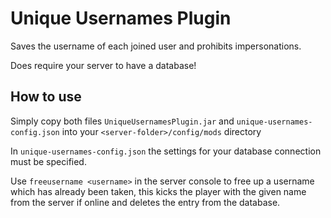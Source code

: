 # Unique Usernames Plugin

Saves the username of each joined user and prohibits impersonations.

Does require your server to have a database!

## How to use

Simply copy both files ``UniqueUsernamesPlugin.jar`` and ``unique-usernames-config.json`` into your ``<server-folder>/config/mods`` directory

In ``unique-usernames-config.json`` the settings for your database connection must be specified.

Use ``freeusername <username>`` in the server console to free up a username which has already been taken, this kicks the player with the given name from the server if online and deletes the entry from the database.

